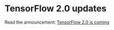 # TensorFlow 2.0 updates

Read the announcement: [TensorFlow 2.0 is coming](https://groups.google.com/a/tensorflow.org/d/msg/announce/qXfsxr2sF-0/jHQ77dr3DAAJ)
